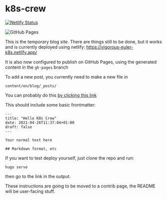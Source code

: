 # k8s-crew

[![Netlify Status](https://api.netlify.com/api/v1/badges/2d606156-0849-4bb3-be5e-0b7b08f88fc8/deploy-status)](https://app.netlify.com/sites/vigorous-euler-k8s/deploys)

![GitHub Pages](https://github.com/evilnick/k8s-crew/actions/workflows/gh-pages.yml/badge.svg)


This is the temporary blog site. There are things still to be done, but it works and is currently deployed
using netlify:  <https://vigorous-euler-k8s.netlify.app/>

It is also now configured to publish on GitHub Pages, using the generated content in the `gh-pages` branch

To add a new post, you currently need to make a new file in 

`content/en/blog/_posts/`

You can probably do this [by clicking this link](https://github.com/evilnick/k8s-crew/new/main/content/en/blog/_posts)

This should include some basic frontmatter:


```
---
title: "Hello K8s Crew"
date: 2021-04-26T11:37:04+01:00
draft: false
---

Your normal text here

## Markdown format, etc

```

If you want to test deploy yourself, just clone the repo and run:

```
hugo serve
```

then go to the link in the output.

These instructions are going to be moved to a contrib page, the README will be user-facing stuff.